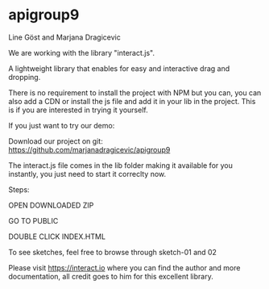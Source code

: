 # apigroup9
Line Göst and Marjana Dragicevic

We are working with the library "interact.js".

A lightweight library that enables for easy and interactive drag and dropping.

There is no requirement to install the project with NPM but you can, you can also add a CDN or install the js file and add it in your lib in the project. This is if you are interested in trying it yourself.

If you just want to try our demo:


Download our project on git: https://github.com/marjanadragicevic/apigroup9

The interact.js file comes in the lib folder making it available for you instantly, you just need to start it correclty now.

Steps:

OPEN DOWNLOADED ZIP

GO TO PUBLIC

DOUBLE CLICK INDEX.HTML

To see sketches, feel free to browse through sketch-01 and 02


Please visit https://interact.io where you can find the author and more documentation, all credit goes to him for this excellent library.

